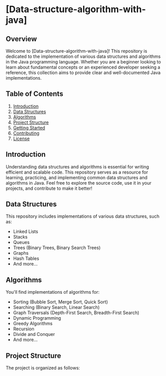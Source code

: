 # [Data-structure-algorithm-with-java]

## Overview

Welcome to [Data-structure-algorithm-with-java]! This repository is dedicated to the implementation of various data structures and algorithms in the Java programming language. Whether you are a beginner looking to learn about fundamental concepts or an experienced developer seeking a reference, this collection aims to provide clear and well-documented Java implementations.

## Table of Contents

1. [Introduction](#introduction)
2. [Data Structures](#data-structures)
3. [Algorithms](#algorithms)
4. [Project Structure](#project-structure)
5. [Getting Started](#getting-started)
6. [Contributing](#contributing)
7. [License](#license)

## Introduction

Understanding data structures and algorithms is essential for writing efficient and scalable code. This repository serves as a resource for learning, practicing, and implementing common data structures and algorithms in Java. Feel free to explore the source code, use it in your projects, and contribute to make it better!

## Data Structures

This repository includes implementations of various data structures, such as:

- Linked Lists
- Stacks
- Queues
- Trees (Binary Trees, Binary Search Trees)
- Graphs
- Hash Tables
- And more...

## Algorithms

You'll find implementations of algorithms for:

- Sorting (Bubble Sort, Merge Sort, Quick Sort)
- Searching (Binary Search, Linear Search)
- Graph Traversals (Depth-First Search, Breadth-First Search)
- Dynamic Programming
- Greedy Algorithms
- Recursion
- Divide and Conquer
- And more...

## Project Structure

The project is organized as follows:

